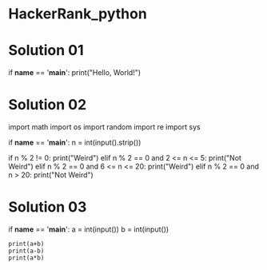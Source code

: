 # HackerRank_python
# Solution 01
if __name__ == '__main__':
    print("Hello, World!")
    
    
# Solution 02

import math
import os
import random
import re
import sys



if __name__ == '__main__':
    n = int(input().strip())

if n % 2 != 0:
    print("Weird")
elif n % 2 == 0 and 2 <= n <= 5:
    print("Not Weird")
elif n % 2 == 0 and 6 <= n <= 20:
    print("Weird")
elif n % 2 == 0 and n > 20:
    print("Not Weird")
    
    
   
# Solution 03
if __name__ == '__main__':
    a = int(input())
    b = int(input())
    
    print(a+b)
    print(a-b)
    print(a*b)

    
